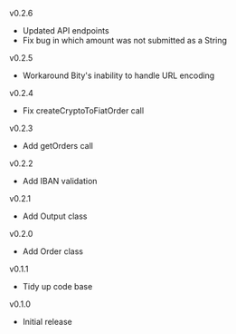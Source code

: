 v0.2.6
* Updated API endpoints
* Fix bug in which amount was not submitted as a String

v0.2.5
* Workaround Bity's inability to handle URL encoding
 
v0.2.4
* Fix createCryptoToFiatOrder call
 
v0.2.3
* Add getOrders call

v0.2.2
* Add IBAN validation
 
v0.2.1
* Add Output class
 
v0.2.0
* Add Order class
 
v0.1.1
* Tidy up code base
 
v0.1.0
* Initial release
